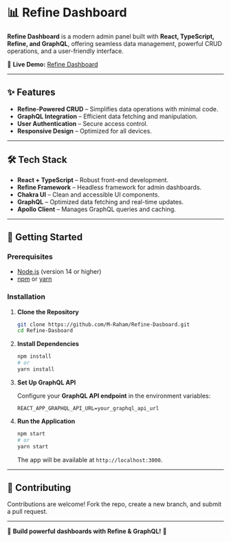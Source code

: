 # 📊 Refine Dashboard  

**Refine Dashboard** is a modern admin panel built with **React, TypeScript, Refine, and GraphQL**, offering seamless data management, powerful CRUD operations, and a user-friendly interface.  

🔗 **Live Demo:** [Refine Dashboard](https://m-raham.github.io/Refine-Dasboard/)  

---

## ✨ Features  

- **Refine-Powered CRUD** – Simplifies data operations with minimal code.  
- **GraphQL Integration** – Efficient data fetching and manipulation.  
- **User Authentication** – Secure access control.  
- **Responsive Design** – Optimized for all devices.  

---

## 🛠️ Tech Stack  

- **React + TypeScript** – Robust front-end development.  
- **Refine Framework** – Headless framework for admin dashboards.  
- **Chakra UI** – Clean and accessible UI components.  
- **GraphQL** – Optimized data fetching and real-time updates.  
- **Apollo Client** – Manages GraphQL queries and caching.  

---

## 🚀 Getting Started  

### Prerequisites  

- [Node.js](https://nodejs.org/) (version 14 or higher)  
- [npm](https://www.npmjs.com/) or [yarn](https://yarnpkg.com/)  

### Installation  

1. **Clone the Repository**  

   ```bash
   git clone https://github.com/M-Raham/Refine-Dasboard.git
   cd Refine-Dasboard
   ```

2. **Install Dependencies**  

   ```bash
   npm install
   # or
   yarn install
   ```

3. **Set Up GraphQL API**  

   Configure your **GraphQL API endpoint** in the environment variables:  

   ```env
   REACT_APP_GRAPHQL_API_URL=your_graphql_api_url
   ```

4. **Run the Application**  

   ```bash
   npm start
   # or
   yarn start
   ```

   The app will be available at `http://localhost:3000`.  

---

## 🤝 Contributing  

Contributions are welcome! Fork the repo, create a new branch, and submit a pull request.  

---

🎯 **Build powerful dashboards with Refine & GraphQL!** 🚀
